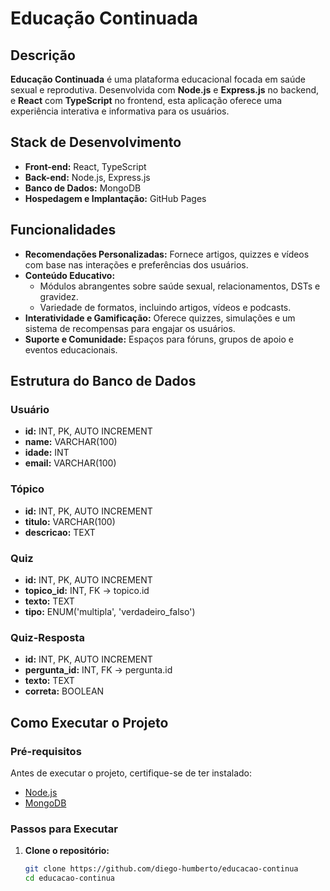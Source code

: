 # Educação Continuada

## Descrição
**Educação Continuada** é uma plataforma educacional focada em saúde sexual e reprodutiva. Desenvolvida com **Node.js** e **Express.js** no backend, e **React** com **TypeScript** no frontend, esta aplicação oferece uma experiência interativa e informativa para os usuários.

## Stack de Desenvolvimento
- **Front-end:** React, TypeScript
- **Back-end:** Node.js, Express.js
- **Banco de Dados:** MongoDB
- **Hospedagem e Implantação:** GitHub Pages

## Funcionalidades
- **Recomendações Personalizadas:** Fornece artigos, quizzes e vídeos com base nas interações e preferências dos usuários.
- **Conteúdo Educativo:** 
  - Módulos abrangentes sobre saúde sexual, relacionamentos, DSTs e gravidez.
  - Variedade de formatos, incluindo artigos, vídeos e podcasts.
- **Interatividade e Gamificação:** Oferece quizzes, simulações e um sistema de recompensas para engajar os usuários.
- **Suporte e Comunidade:** Espaços para fóruns, grupos de apoio e eventos educacionais.

## Estrutura do Banco de Dados
### Usuário
- **id:** INT, PK, AUTO INCREMENT
- **name:** VARCHAR(100)
- **idade:** INT
- **email:** VARCHAR(100)

### Tópico
- **id:** INT, PK, AUTO INCREMENT
- **titulo:** VARCHAR(100)
- **descricao:** TEXT

### Quiz
- **id:** INT, PK, AUTO INCREMENT
- **topico_id:** INT, FK -> topico.id
- **texto:** TEXT
- **tipo:** ENUM('multipla', 'verdadeiro_falso')

### Quiz-Resposta
- **id:** INT, PK, AUTO INCREMENT
- **pergunta_id:** INT, FK -> pergunta.id
- **texto:** TEXT
- **correta:** BOOLEAN

## Como Executar o Projeto

### Pré-requisitos
Antes de executar o projeto, certifique-se de ter instalado:
- [Node.js](https://nodejs.org/)
- [MongoDB](https://www.mongodb.com/try/download/community)

### Passos para Executar
1. **Clone o repositório:**
   ```bash
   git clone https://github.com/diego-humberto/educacao-continua
   cd educacao-continua
